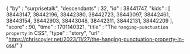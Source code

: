 {
  "by" : "surprisetalk",
  "descendants" : 32,
  "id" : 38441747,
  "kids" : [ 38443147, 38442196, 38442380, 38442723, 38443097, 38442461, 38443154, 38442903, 38443048, 38442311, 38442131, 38442209 ],
  "score" : 90,
  "time" : 1701140321,
  "title" : "The `hanging-punctuation property` in CSS",
  "type" : "story",
  "url" : "https://chriscoyier.net/2023/11/27/the-hanging-punctuation-property-in-css/"
}
